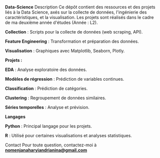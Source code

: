 **Data-Science**
Description Ce dépôt contient des ressources et des projets liés à la Data Science, 
axés sur la collecte de données, l'ingénierie des caractéristiques, et la visualisation. 
Les projets sont réalisés dans le cadre de ma deuxième année d'études (Année : L2). 

**Collection** : Scripts pour la collecte de données (web scraping, API). 

**Feature Engineering** : Transformation et préparation des données. 

**Visualisation** : Graphiques avec Matplotlib, Seaborn, Plotly. 

**Projets :**

**EDA** : Analyse exploratoire des données. 

**Modèles de régression** : Prédiction de variables continues. 

**Classification** : Prédiction de catégories. 

**Clustering** : Regroupement de données similaires. 

**Séries temporelles** : Analyse et prévision. 

**Langages**

**Python** : Principal langage pour les projets. 

**R** : Utilisé pour certaines visualisations et analyses statistiques. 

Contact Pour toute question, contactez-moi à **nomenjanaharyiandrianina@gmail.com**
